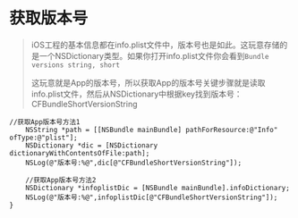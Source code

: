 # 获取版本号

> iOS工程的基本信息都在info.plist文件中，版本号也是如此。这玩意存储的是一个NSDictionary类型。如果你打开info.plist文件你会看到`Bundle versions string, short`
>
> 这玩意就是App的版本号，所以获取App的版本号关键步骤就是读取info.plist文件，然后从NSDictionary中根据key找到版本号：CFBundleShortVersionString



```
//获取App版本号方法1
    NSString *path = [[NSBundle mainBundle] pathForResource:@"Info" ofType:@"plist"];
    NSDictionary *dic = [NSDictionary dictionaryWithContentsOfFile:path];
    NSLog(@"版本号:%@",dic[@"CFBundleShortVersionString"]);
    
    //获取App版本号方法2
    NSDictionary *infoplistDic = [NSBundle mainBundle].infoDictionary;
    NSLog(@"版本号:%@",infoplistDic[@"CFBundleShortVersionString"]);
}
```



